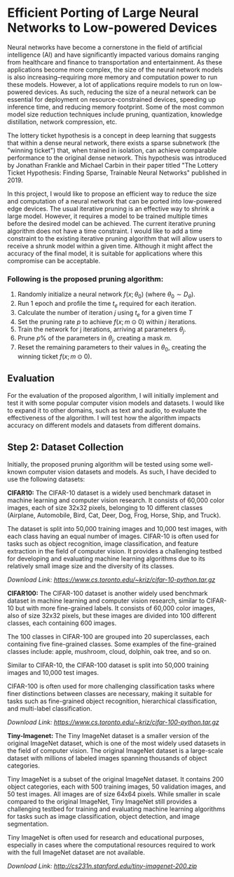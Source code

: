 # Efficient Porting of Large Neural Networks to Low-powered Devices

Neural networks have become a cornerstone in the field of artificial intelligence (AI) and have significantly impacted various domains ranging from healthcare and finance to transportation and entertainment. As these applications become more complex, the size of the neural network models is also increasing–requiring more memory and computation power to run these models. However, a lot of applications require models to run on low-powered devices. As such, reducing the size of a neural network can be essential for deployment on resource-constrained devices, speeding up inference time, and reducing memory footprint. Some of the most common model size reduction techniques include pruning, quantization, knowledge distillation, network compression, etc.

The lottery ticket hypothesis is a concept in deep learning that suggests that within a dense neural network, there exists a sparse subnetwork (the "winning ticket") that, when trained in isolation, can achieve comparable performance to the original dense network. This hypothesis was introduced by Jonathan Frankle and Michael Carbin in their paper titled "The Lottery Ticket Hypothesis: Finding Sparse, Trainable Neural Networks" published in 2019.

In this project, I would like to propose an efficient way to reduce the size and computation of a neural network that can be ported into low-powered edge devices. The usual iterative pruning is an effective way to shrink a large model. However, it requires a model to be trained multiple times before the desired model can be achieved. The current iterative pruning algorithm does not have a time constraint. I would like to add a time constraint to the existing iterative pruning algorithm that will allow users to receive a shrunk model within a given time. Although it might affect the accuracy of the final model, it is suitable for applications where this compromise can be acceptable.

### Following is the proposed pruning algorithm:

1. Randomly initialize a neural network $f(x; θ_0)$ (where $θ_0 ∼ D_θ$).
2. Run 1 epoch and profile the time $t_e$ required for each iteration.
3. Calculate the number of iteration $j$ using $t_e$ for a given time $T$
4. Set the pruning rate $p$ to achieve $f(x; m \odot 0)$ within $j$ iterations.
5. Train the network for j iterations, arriving at parameters $θ_j$. 
6. Prune $p$% of the parameters in $θ_j$, creating a mask $m$. 
7. Reset the remaining parameters to their values in $θ_0$, creating the winning ticket $f(x; m \odot 0)$.

## Evaluation
For the evaluation of the proposed algorithm, I will initially implement and test it with some popular computer vision models and datasets. I would like to expand it to other domains, such as text and audio, to evaluate the effectiveness of the algorithm. I will test how the algorithm impacts accuracy on different models and datasets from different domains.

## Step 2: Dataset Collection
Initially, the proposed pruning algorithm will be tested using some well-known computer vision datasets and models. As such, I have decided to use the following datasets:

**CIFAR10:** The CIFAR-10 dataset is a widely used benchmark dataset in machine learning and computer vision research. It consists of 60,000 color images, each of size 32x32 pixels, belonging to 10 different classes (Airplane, Automobile, Bird, Cat, Deer, Dog, Frog, Horse, Ship, and Truck).

The dataset is split into 50,000 training images and 10,000 test images, with each class having an equal number of images. CIFAR-10 is often used for tasks such as object recognition, image classification, and feature extraction in the field of computer vision. It provides a challenging testbed for developing and evaluating machine learning algorithms due to its relatively small image size and the diversity of its classes.

*Download Link: https://www.cs.toronto.edu/~kriz/cifar-10-python.tar.gz*

**CIFAR100:** The CIFAR-100 dataset is another widely used benchmark dataset in machine learning and computer vision research, similar to CIFAR-10 but with more fine-grained labels. It consists of 60,000 color images, also of size 32x32 pixels, but these images are divided into 100 different classes, each containing 600 images.

The 100 classes in CIFAR-100 are grouped into 20 superclasses, each containing five fine-grained classes. Some examples of the fine-grained classes include: apple, mushroom, cloud, dolphin, oak tree, and so on.

Similar to CIFAR-10, the CIFAR-100 dataset is split into 50,000 training images and 10,000 test images.

CIFAR-100 is often used for more challenging classification tasks where finer distinctions between classes are necessary, making it suitable for tasks such as fine-grained object recognition, hierarchical classification, and multi-label classification.

*Download Link: https://www.cs.toronto.edu/~kriz/cifar-100-python.tar.gz*

**Tiny-Imagenet:** The Tiny ImageNet dataset is a smaller version of the original ImageNet dataset, which is one of the most widely used datasets in the field of computer vision. The original ImageNet dataset is a large-scale dataset with millions of labeled images spanning thousands of object categories.

Tiny ImageNet is a subset of the original ImageNet dataset. It contains 200 object categories, each with 500 training images, 50 validation images, and 50 test images. All images are of size 64x64 pixels. While smaller in scale compared to the original ImageNet, Tiny ImageNet still provides a challenging testbed for training and evaluating machine learning algorithms for tasks such as image classification, object detection, and image segmentation.

Tiny ImageNet is often used for research and educational purposes, especially in cases where the computational resources required to work with the full ImageNet dataset are not available.

*Download Link: http://cs231n.stanford.edu/tiny-imagenet-200.zip*




